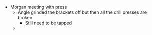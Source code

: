 - Morgan meeting with press
	- Angle grinded the brackets off but then all the drill presses are broken
		- Still need to be tapped
	-
